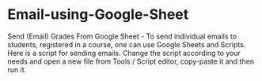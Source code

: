 # Email-using-Google-Sheet
Send (Email) Grades From Google Sheet - To send individual emails to students, registered in a course, one can use Google Sheets and Scripts. Here is a script for sending emails. Change the script according to your needs and open a new file from Tools / Script editor, copy-paste it and then run it.

